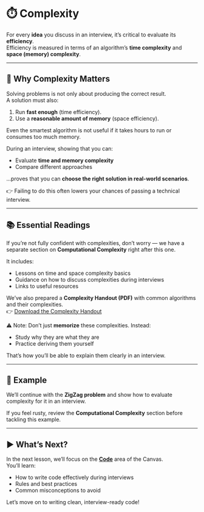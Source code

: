 # ⏱️ Complexity

For every **idea** you discuss in an interview, it’s critical to evaluate its **efficiency**.  
Efficiency is measured in terms of an algorithm’s **time complexity** and **space (memory) complexity**.

---

## 🔑 Why Complexity Matters
Solving problems is not only about producing the correct result.  
A solution must also:  
1. Run **fast enough** (time efficiency).  
2. Use a **reasonable amount of memory** (space efficiency).  

Even the smartest algorithm is not useful if it takes hours to run or consumes too much memory.  

During an interview, showing that you can:  
- Evaluate **time and memory complexity**  
- Compare different approaches  

…proves that you can **choose the right solution in real-world scenarios**.  

👉 Failing to do this often lowers your chances of passing a technical interview.

---

## 📚 Essential Readings
If you’re not fully confident with complexities, don’t worry — we have a separate section on **Computational Complexity** right after this one.  

It includes:  
- Lessons on time and space complexity basics  
- Guidance on how to discuss complexities during interviews  
- Links to useful resources  

We’ve also prepared a **Complexity Handout (PDF)** with common algorithms and their complexities.  
👉 [Download the Complexity Handout](./ComplexityHandout.pdf)  

⚠️ Note: Don’t just **memorize** these complexities. Instead:  
- Study why they are what they are  
- Practice deriving them yourself  

That’s how you’ll be able to explain them clearly in an interview.

---

## 📝 Example
We’ll continue with the **ZigZag problem** and show how to evaluate complexity for it in an interview.  

If you feel rusty, review the **Computational Complexity** section before tackling this example.

---

## ▶️ What’s Next?
In the next lesson, we’ll focus on the [**Code**](../Code/README.md) area of the Canvas.  
You’ll learn:  
- How to write code effectively during interviews  
- Rules and best practices  
- Common misconceptions to avoid  

Let’s move on to writing clean, interview-ready code!
